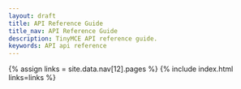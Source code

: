 ```yaml
---
layout: draft
title: API Reference Guide
title_nav: API Reference Guide
description: TinyMCE API reference guide.
keywords: API api reference
---
```


{% assign links = site.data.nav[12].pages %}
{% include index.html links=links %}

